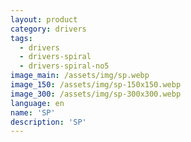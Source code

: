 ```yaml
---
layout: product
category: drivers
tags:
  - drivers
  - drivers-spiral
  - drivers-spiral-no5
image_main: /assets/img/sp.webp
image_150: /assets/img/sp-150x150.webp
image_300: /assets/img/sp-300x300.webp
language: en
name: 'SP'
description: 'SP'
---
```

